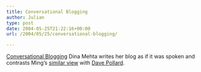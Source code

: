 ```yaml
---
title: Conversational Blogging
author: Julian
type: post
date: 2004-05-25T21:22:16+00:00
url: /2004/05/25/conversational-blogging/

---
```

[Conversational Blogging][1] Dina Mehta writes her blog as if it was spoken and contrasts Ming&#8217;s [similar view][2] with [Dave Pollard][3].

 [1]: https://radio.weblogs.com/0121664/2004/05/18.html#a432
 [2]: https://ming.tv/flemming2.php/__show_article/_a000010-001253/
 [3]: https://blogs.salon.com/0002007/2004/05/03.html#a719